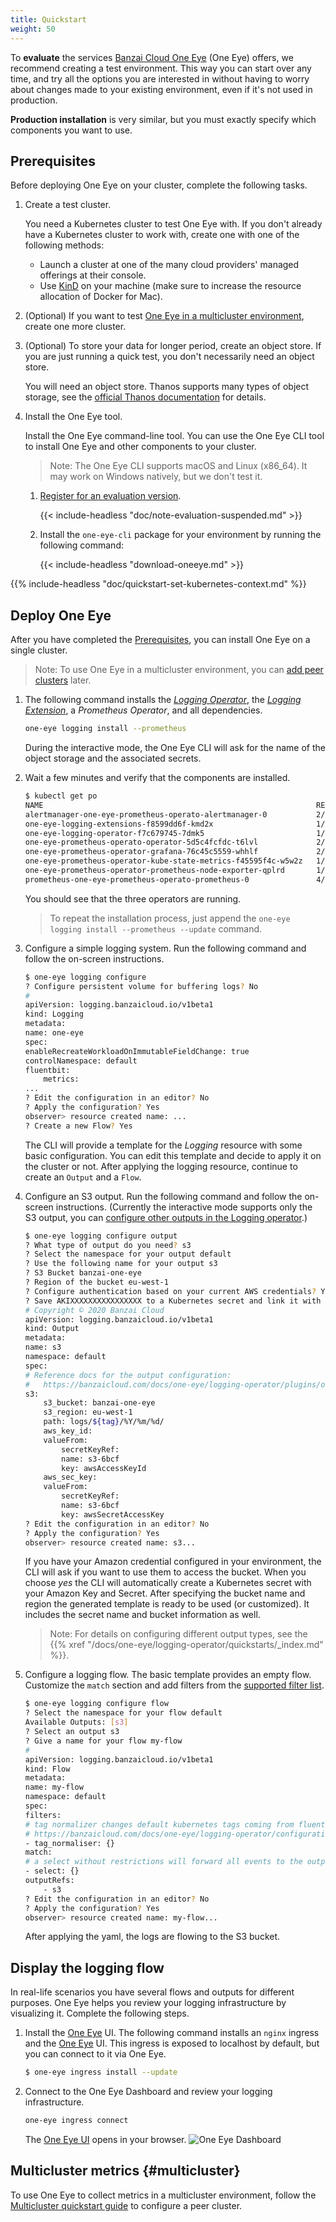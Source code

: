 ```yaml
---
title: Quickstart
weight: 50
---
```


To **evaluate** the services [Banzai Cloud One Eye](/products/one-eye/) (One Eye) offers, we recommend creating a test environment.
This way you can start over any time, and try all the options you are interested in without having to worry about changes made to your existing environment, even if it's not used in production.

**Production installation** is very similar, but you must exactly specify which components you want to use.

## Prerequisites

Before deploying One Eye on your cluster, complete the following tasks.

1. Create a test cluster.

    You need a Kubernetes cluster to test One Eye with. If you don't already have a Kubernetes cluster to work with, create one with one of the following methods:

    - Launch a cluster at one of the many cloud providers' managed offerings at their console.
    - Use [KinD](https://kind.sigs.k8s.io/docs/user/quick-start/) on your machine (make sure to increase the resource allocation of Docker for Mac).

    <!-- FIXME: Resource requirements? -->

1. (Optional) If you want to test [One Eye in a multicluster environment](/docs/one-eye/quickstart/multicluster/), create one more cluster.
1. (Optional) To store your data for longer period, create an object store. If you are just running a quick test, you don't necessarily need an object store.

    You will need an object store. Thanos supports many types of object storage, see the [official Thanos documentation](https://thanos.io/tip/thanos/storage.md/) for details.

1. Install the One Eye tool.

    Install the One Eye command-line tool. You can use the One Eye CLI tool to install One Eye and other components to your cluster.
    > Note: The One Eye CLI supports macOS and Linux (x86_64). It may work on Windows natively, but we don't test it.

    1. [Register for an evaluation version](/products/try-one-eye/).

        {{< include-headless "doc/note-evaluation-suspended.md" >}}

    1. Install the `one-eye-cli` package for your environment by running the following command:

        {{< include-headless "download-oneeye.md" >}}

{{% include-headless "doc/quickstart-set-kubernetes-context.md" %}}

## Deploy One Eye

After you have completed the [Prerequisites](#prerequisites), you can install One Eye on a single cluster.

> Note: To use One Eye in a multicluster environment, you can [add peer clusters](#multicluster) later.

1. The following command installs the *[Logging Operator](/docs/one-eye/logging-operator/)*, the *[Logging Extension](https://banzaicloud.com/docs/one-eye/logging-extensions/)*, a *Prometheus Operator*, and all dependencies.

    ```bash
    one-eye logging install --prometheus
    ```

    During the interactive mode, the One Eye CLI will ask for the name of the object storage and the associated secrets.

1. Wait a few minutes and verify that the components are installed.

    ```bash
    $ kubectl get po
    NAME                                                             READY   STATUS    RESTARTS   AGE
    alertmanager-one-eye-prometheus-operato-alertmanager-0           2/2     Running   0          3m3s
    one-eye-logging-extensions-f8599dd6f-kmd2x                       1/1     Running   0          107s
    one-eye-logging-operator-f7c679745-7dmk5                         1/1     Running   0          114s
    one-eye-prometheus-operato-operator-5d5c4fcfdc-t6lvl             2/2     Running   0          3m15s
    one-eye-prometheus-operator-grafana-76c45c5559-whhlf             2/2     Running   0          3m15s
    one-eye-prometheus-operator-kube-state-metrics-f45595f4c-w5w2z   1/1     Running   0          3m15s
    one-eye-prometheus-operator-prometheus-node-exporter-qplrd       1/1     Running   0          3m15s
    prometheus-one-eye-prometheus-operato-prometheus-0               4/4     Running   1          2m53s
    ```

    You should see that the three operators are running.

    > To repeat the installation process, just append the `one-eye logging install --prometheus --update` command.
1. Configure a simple logging system. Run the following command and follow the on-screen instructions.

    ```bash
    $ one-eye logging configure
    ? Configure persistent volume for buffering logs? No
    #
    apiVersion: logging.banzaicloud.io/v1beta1
    kind: Logging
    metadata:
    name: one-eye
    spec:
    enableRecreateWorkloadOnImmutableFieldChange: true
    controlNamespace: default
    fluentbit:
        metrics:
    ...
    ? Edit the configuration in an editor? No
    ? Apply the configuration? Yes
    observer> resource created name: ...
    ? Create a new Flow? Yes
    ```

    The CLI will provide a template for the *Logging* resource with some basic configuration.
    You can edit this template and decide to apply it on the cluster or not. After applying
    the logging resource, continue to create an `Output` and a `Flow`.

1. Configure an S3 output. Run the following command and follow the on-screen instructions. (Currently the interactive mode supports only the S3 output, you can [configure other outputs in the Logging operator](/docs/one-eye/logging-operator/).)

    ```bash
    $ one-eye logging configure output
    ? What type of output do you need? s3
    ? Select the namespace for your output default
    ? Use the following name for your output s3
    ? S3 Bucket banzai-one-eye
    ? Region of the bucket eu-west-1
    ? Configure authentication based on your current AWS credentials? Yes
    ? Save AKIXXXXXXXXXXXXXXXX to a Kubernetes secret and link it with the output Yes
    # Copyright © 2020 Banzai Cloud
    apiVersion: logging.banzaicloud.io/v1beta1
    kind: Output
    metadata:
    name: s3
    namespace: default
    spec:
    # Reference docs for the output configuration:
    #   https://banzaicloud.com/docs/one-eye/logging-operator/plugins/outputs/s3
    s3:
        s3_bucket: banzai-one-eye
        s3_region: eu-west-1
        path: logs/${tag}/%Y/%m/%d/
        aws_key_id:
        valueFrom:
            secretKeyRef:
            name: s3-6bcf
            key: awsAccessKeyId
        aws_sec_key:
        valueFrom:
            secretKeyRef:
            name: s3-6bcf
            key: awsSecretAccessKey
    ? Edit the configuration in an editor? No
    ? Apply the configuration? Yes
    observer> resource created name: s3...
    ```

    If you have your Amazon credential configured in your environment, the CLI will ask if you want to use them to access the bucket. When you choose *yes* the CLI will automatically create a Kubernetes secret with your Amazon Key and Secret. After specifying the bucket name and region the generated template is ready to be used (or customized). It includes the secret name and bucket information as well.

    > Note: For details on configuring different output types, see the {{% xref "/docs/one-eye/logging-operator/quickstarts/_index.md" %}}.

1. Configure a logging flow. The basic template provides an empty flow. Customize the `match` section and add filters from the [supported filter list](/docs/one-eye/logging-operator/configuration/plugins/filters/).

    ```bash
    $ one-eye logging configure flow
    ? Select the namespace for your flow default
    Available Outputs: [s3]
    ? Select an output s3
    ? Give a name for your flow my-flow
    #
    apiVersion: logging.banzaicloud.io/v1beta1
    kind: Flow
    metadata:
    name: my-flow
    namespace: default
    spec:
    filters:
    # tag normalizer changes default kubernetes tags coming from fluentbit to the following format: namespace.pod.container
    # https://banzaicloud.com/docs/one-eye/logging-operator/configuration/plugins/filters/tagnormaliser/
    - tag_normaliser: {}
    match:
    # a select without restrictions will forward all events to the outputRefs
    - select: {}
    outputRefs:
        - s3
    ? Edit the configuration in an editor? No
    ? Apply the configuration? Yes
    observer> resource created name: my-flow...
    ```

    After applying the yaml, the logs are flowing to the S3 bucket.

## Display the logging flow

In real-life scenarios you have several flows and outputs for different purposes. One Eye helps you review your logging infrastructure by visualizing it. Complete the following steps.

1. Install the [One Eye](/products/one-eye/) UI. The following command installs an `nginx` ingress and the [One Eye](/products/one-eye/) UI. This ingress is exposed to localhost by default, but you can connect to it via One Eye.

    ```bash
    $ one-eye ingress install --update
    ```

1. Connect to the One Eye Dashboard and review your logging infrastructure.

    ```bash
    one-eye ingress connect
    ```

    The [One Eye UI](/docs/one-eye/configuration-overview/) opens in your browser.
    ![One Eye Dashboard](/docs/one-eye/configure-logging-infrastructure/configuration-overview/overview-nocallouts.png)

## Multicluster metrics {#multicluster}

To use One Eye to collect metrics in a multicluster environment, follow the [Multicluster quickstart guide](/docs/one-eye/quickstart/multicluster/) to configure a peer cluster.